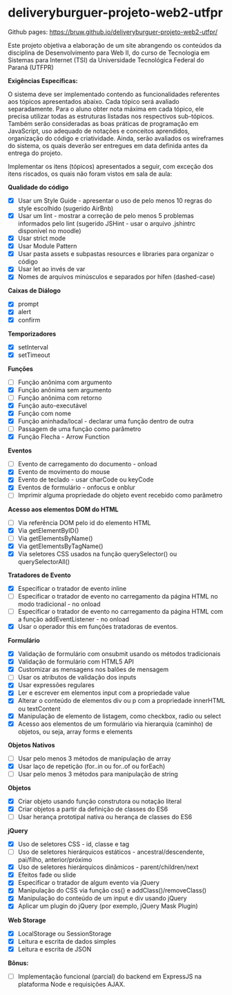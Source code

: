 # deliveryburguer-projeto-web2-utfpr

Github pages: https://bruw.github.io/deliveryburguer-projeto-web2-utfpr/

Este projeto objetiva a elaboração de um site abrangendo os conteúdos da disciplina de Desenvolvimento para Web II, 
do curso de Tecnologia em Sistemas para Internet (TSI) da Universidade Tecnológica Federal do Paraná (UTFPR)

**Exigências Específicas:**

O sistema deve ser implementado contendo as funcionalidades referentes aos tópicos apresentados abaixo. Cada tópico será avaliado 
separadamente. Para o aluno obter nota máxima em cada tópico, ele precisa utilizar todas as estruturas listadas nos respectivos 
sub-tópicos. Também serão consideradas as boas práticas de programação em JavaScript, uso adequado de notações e conceitos aprendidos, 
organização do código e criatividade. Ainda, serão avaliados os wireframes do sistema, os quais deverão ser entregues em data definida 
antes da entrega do projeto.

Implementar os itens (tópicos) apresentados a seguir, com exceção dos itens riscados, os quais não foram vistos em sala de aula:

**Qualidade do código**
  - [x] Usar um Style Guide - apresentar o uso de pelo menos 10 regras do style escolhido (sugerido AirBnb)
  - [x] Usar um lint - mostrar a correção de pelo menos 5 problemas informados pelo lint (sugerido JSHint - 
  usar o arquivo .jshintrc disponível no moodle)
  - [x] Usar strict mode
  - [x] Usar Module Pattern
  - [x] Usar pasta assets e subpastas resources e libraries para organizar o código
  - [x] Usar let ao invés de var
  - [x] Nomes de arquivos minúsculos e separados por hífen (dashed-case)

**Caixas de Diálogo**
  - [x] prompt
  - [x] alert
  - [x] confirm
  
**Temporizadores**
  - [x] setInterval
  - [x] setTimeout
  
**Funções**
  - [ ] Função anônima com argumento
  - [x] Função anônima sem argumento
  - [ ] Função anônima com retorno
  - [x] Função auto-executável
  - [x] Função com nome
  - [x] Função aninhada/local - declarar uma função dentro de outra
  - [ ] Passagem de uma função como parâmetro
  - [x] Função Flecha - Arrow Function

**Eventos**
  - [ ] Evento de carregamento do documento - onload
  - [x] Evento de movimento do mouse
  - [x] Evento de teclado - usar charCode ou keyCode
  - [x] Eventos de formulário - onfocus e onblur
  - [ ] Imprimir alguma propriedade do objeto event recebido como parâmetro

**Acesso aos elementos DOM do HTML**
  - [ ] Via referência DOM pelo id do elemento HTML
  - [x] Via getElementByID()
  - [ ] Via getElementsByName()
  - [x] Via getElementsByTagName()
  - [x] Via seletores CSS usados na função querySelector() ou querySelectorAll()

**Tratadores de Evento**
  - [x] Especificar o tratador de evento inline
  - [ ] Especificar o tratador de evento no carregamento da página HTML no modo tradicional - no onload
  - [ ] Especificar o tratador de evento no carregamento da página HTML com a função addEventListener - no onload
  - [x] Usar o operador this em funções tratadoras de eventos.

**Formulário**
  - [x] Validação de formulário com onsubmit usando os métodos tradicionais
  - [x] Validação de formulário com HTML5 API
  - [x] Customizar as mensagens nos balões de mensagem
  - [ ] Usar os atributos de validação dos inputs
  - [x] Usar expressões regulares
  - [x] Ler e escrever em elementos input com a propriedade value
  - [x] Alterar o conteúdo de elementos div ou p com a propriedade innerHTML ou textContent
  - [x] Manipulação de elemento de listagem, como checkbox, radio ou select
  - [x] Acesso aos elementos de um formulário via hierarquia (caminho) de objetos, ou seja, array forms e elements

**Objetos Nativos**
  - [ ] Usar pelo menos 3 métodos de manipulação de array
  - [x] Usar laço de repetição (for..in ou for..of ou forEach)
  - [ ] Usar pelo menos 3 métodos para manipulação de string

**Objetos**
  - [x] Criar objeto usando função construtora ou notação literal
  - [x] Criar objetos a partir da definição de classes do ES6
  - [ ] Usar herança prototipal nativa ou herança de classes do ES6

**jQuery**
  - [x] Uso de seletores CSS - id, classe e tag
  - [ ] Uso de seletores hierárquicos estáticos - ancestral/descendente, pai/filho, anterior/próximo
  - [x] Uso de seletores hierárquicos dinâmicos - parent/children/next
  - [x] Efeitos fade ou slide
  - [x] Especificar o tratador de algum evento via jQuery
  - [x] Manipulação do CSS via função css() e addClass()/removeClass()
  - [x] Manipulação do conteúdo de um input e div usando jQuery
  - [x] Aplicar um plugin do jQuery (por exemplo, jQuery Mask Plugin)

**Web Storage**
  - [x] LocalStorage ou SessionStorage
  - [x] Leitura e escrita de dados simples
  - [x] Leitura e escrita de JSON

**Bônus:**
  - [ ] Implementação funcional (parcial) do backend em ExpressJS na plataforma Node e requisições AJAX.
